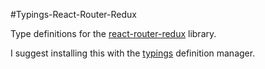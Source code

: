 #Typings-React-Router-Redux

Type definitions for the [react-router-redux](https://github.com/reactjs/react-router-redux) library.

I suggest installing this with the [typings](https://github.com/typings/typings) definition manager.